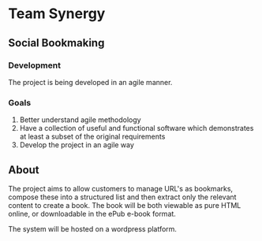 # Team Synergy
## Social Bookmaking

### Development
The project is being developed in an agile manner.

### Goals 
1. Better understand agile methodology
2. Have a collection of useful and functional software which demonstrates at least a subset of the original requirements
3. Develop the project in an agile way

## About
The project aims to allow customers to manage URL's as bookmarks,
compose these into a structured list and then extract only the relevant content
to create a book. The book will be both viewable as pure HTML online,
or downloadable in the ePub e-book format.

The system will be hosted on a wordpress platform.